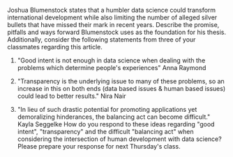 Joshua Blumenstock states that a humbler data science could transform international development while also limiting the number of alleged silver bullets that have missed their mark in recent years. Describe the promise, pitfalls and ways forward Blumenstock uses as the foundation for his thesis. Additionally, consider the following statements from three of your classmates regarding this article. 

1. "Good intent is not enough in data science when dealing with the problems which determine people's experiences" Anna Raymond 

2. "Transparency is the underlying issue to many of these problems, so an increase in this on both ends (data based issues & human based issues) could lead to better results." Nira Nair 

3. "In lieu of such drastic potential for promoting applications yet demoralizing hinderances, the balancing act can become difficult." Kayla Seggelke How do you respond to these ideas regarding "good intent", "transparency" and the difficult "balancing act" when considering the intersection of human development with data science? Please prepare your response for next Thursday's class.
